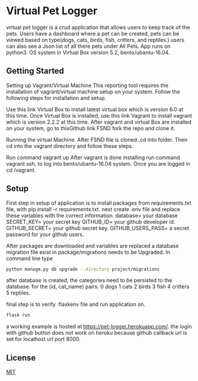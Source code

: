 # Virtual Pet Logger

virtual pet logger is a crud application that allows users to keep track of the pets.
Users have a dashboard where a pet can be created, pets can be viewed based on
 type(dogs, cats, birds, fish, critters, and reptiles.) users can also see a 
 Json list of all there pets under All Pets.
App runs on python3. OS system in Virtual Box version 5.2, bento/ubantu-16.04.

## Getting Started

Setting up Vagrant/Virtual Machine
This reporting tool requires the installation of vagrant/virtual machine setup on your system. 
Follow the following steps for installation and setup.

Use this link Virtual Box to install latest virtual box which is version 6.0 at this time.
Once Virtual Box is installed, use this link Vagrant to install vagrant which is version 2.2.2 at this time.
After vagrant and virtual Box are installed on your system, go to thisGithub link FSND fork the repo and clone it.

Running the virtual Machine.
After FSND file is cloned ,cd into folder. Then cd into the vagrant directory and follow these steps.

Run command vagrant up
After vagrant is done installing run command vagrant ssh, to log into bento/ubantu-16.04 system.
Once you are logged in cd /vagrant.

## Setup

First step in setup of application is to install packages from requirements.txt file, with pip install -r requirements.txt. next create .env file and replace these variables with the correct information.
database= your database
SECRET_KEY= your secret key
GITHUB_ID= your github developer id.
GITHUB_SECRET= your github secret key.
GITHUB_USERS_PASS= a secret password for your github users.

After packages are downloaded and variables are replaced a database migration file exist in  package/migrations
 needs to be Upgraded. In command line type
```bash 
python manage.py db upgrade --directory project/migrations
```

after database is created, the categories need to be persisted to the database. for the (id, cat_name) pairs.
0 dogs
1 cats
2 birds
3 fish
4 critters
5 reptiles.

final step is to verify .flaskenv file and run application on.
```bash
flask run
```
a working example is hosted at https://pet-logger.herokuapp.com/.
the login with github button does not work on heroku because github callback url
is set for localhost url port 8000.

## License
[MIT](https://choosealicense.com/licenses/mit/)